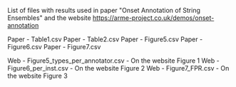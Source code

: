 List of files with results used in paper "Onset Annotation of String Ensembles" and the website https://arme-project.co.uk/demos/onset-annotation

Paper - Table1.csv
Paper - Table2.csv
Paper - Figure5.csv
Paper - Figure6.csv
Paper - Figure7.csv

Web - Figure5_types_per_annotator.csv - On the website Figure 1
Web - Figure6_per_inst.csv - On the website Figure 2
Web - Figure7_FPR.csv - On the website Figure 3
